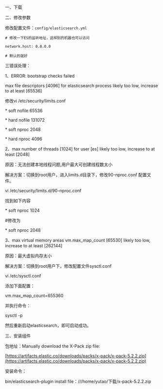 一、下载

二、修改参数

修改配置文件：`config/elasticsearch.yml`

```
# 修改一下ES的监听地址，这样别的机器也可以访问
```

`network.host: 0.0.0.0`

```
# 默认的就好
```

三错误处理：

1、ERROR: bootstrap checks failed

max file descriptors \[4096\] for elasticsearch process likely too low, increase to at least \[65536\]

修改vi /etc/security/limits.conf

\* soft nofile 65536

\* hard nofile 131072

\* soft nproc 2048

\* hard nproc 4096

2、max number of threads \[1024\] for user \[es\] likely too low, increase to at least \[2048\]

原因：无法创建本地线程问题,用户最大可创建线程数太小

解决方案：切换到root用户，进入limits.d目录下，修改90-nproc.conf 配置文件。

vi /etc/security/limits.d/90-nproc.conf

找到如下内容

\* soft nproc 1024

\#修改为

\* soft nproc 2048

3、max virtual memory areas vm.max\_map\_count \[65530\] likely too low, increase to at least \[262144\]

原因：最大虚拟内存太小

解决方案：切换到root用户下，修改配置文件sysctl.conf

vi /etc/sysctl.conf

添加下面配置：

vm.max\_map\_count=655360

并执行命令：

sysctl -p

然后重新启动elasticsearch，即可启动成功。

三、安装组件

包地址：Manually download the X-Pack zip file:

[https://artifacts.elastic.co/downloads/packs/x-pack/x-pack-5.2.2.zip](https://artifacts.elastic.co/downloads/packs/x-pack/x-pack-5.2.2.zip)

安装命令：

bin/elasticsearch-plugin install file：///home/yutao/下载/x-pack-5.2.2.zip

